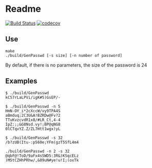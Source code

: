 Readme
======
[![Build Status](https://travis-ci.org/Dark-Aether/Password_Generator.svg?branch=dev)](https://travis-ci.org/Dark-Aether/Password_Generator)
[![codecov](https://codecov.io/gh/Dark-Aether/Password_Generator/branch/master/graph/badge.svg)](https://codecov.io/gh/Dark-Aether/Password_Generator)

Use
---

    make
    ./build/GenPasswd [-s size] [-n number of password]

By default, if there is no parameters, the size of the password is 24

Examples
--------

    $ ./build/GenPasswd
    kC57rLaLPVi/igK#5)GsEP/-

    $ ./build/GenPasswd -n 5
    HmN-OY_i*2cXccW/vy9TPA4S
    aBmduq;2C3U&A!BZRDw@Fv?2
    TTuKvzcvdR1x8/#LR_Ct,4-4
    IpZ:;;&G8Nsd.vy!;BP@qNG8
    0lCTqvYZ.Z/ZL7Htt1wgx)yL

    $ ./build/GenPasswd -s 32
    /b?zUB(Itu-:p560e;YFm(gzT5SfL4m4

    ./build/GenPasswd -n 2 -s 32 
    @qbF@!ToD/9aFx4sSWD5:3R&)KSqcELz
    )M5tCZHhPRhw/,&09uN#ye!u!I;(oxTk